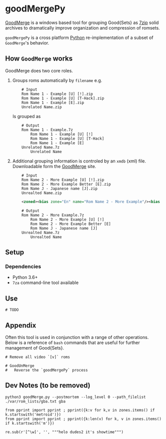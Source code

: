 goodMergePy
===========

[GoodMerge](http://goodmerge.sourceforge.net/About.php) is a windows based tool for grouping Good{Sets} as [7zip](http://www.7-zip.org/) solid archives to dramatically improve organization and compression of romsets.

`goodMergePy` is a cross platform [Python](https://www.python.org/) re-implementation of a subset of `GoodMerge`'s behavior.

How `GoodMerge` works
---------------------

GoodMerge does two core roles.

1. Groups roms automatically by `filename` e.g.

    ```
        # Input
        Rom Name 1 - Example [U] [!].zip
        Rom Name 1 - Example [U] [T-Hack].zip
        Rom Name 1 - Example [E].zip
        Unrelated Name.zip
    ```

   Is grouped as

    ```
        # Output
        Rom Name 1 - Example.7z
            Rom Name 1 - Example [U] [!]
            Rom Name 1 - Example [U] [T-Hack]
            Rom Name 1 - Example [E]
        Unrelated Name.7z
            Unrelated Name
    ```

2. Additional grouping information is controled by an `xmdb` (xml) file. Downloadable form the [GoodMerge](http://goodmerge.sourceforge.net/Download.php) site.

    ```
        # Input
        Rom Name 2 - More Example [U] [!].zip
        Rom Name 2 - More Example Better [E].zip
        Rom Name J - Japanese name [J].zip
        Unrealted Name.zip
    ```

    ```xml
        <zoned><bias zone="En" name="Rom Name 2 - More Example"/><bias zone="J" name="Rom Name J - Japanese name"/><group reg="^Rom Name 2"/></zoned>
    ```

    ```
        # Output
        Rom Name 2 - More Example.7z
            Rom Name 2 - More Example [U] [!]
            Rom Name 2 - More Example Better [E]
            Rom Name J - Japanese name [J]
        Unrealted Name.7z
            Unrealted Name
    ```

Setup
-----

### Dependencies

* Python 3.6+
* `7za` command-line tool available


Use
---

    # TODO


Appendix
-------

Often this tool is used in conjunction with a range of other operations.
Below is a reference of `bash` commands that are useful for further management of Good{Sets}.

    # Remove all video `[v]` roms

    # GoodUnMerge
    #   Reverse the `goodMergePy` process


Dev Notes (to be removed)
-------------------------

    python3 goodMerge.py --postmortem --log_level 0 --path_filelist ./var/rom_lists/gba.txt gba

    from pprint import pprint ; pprint({k:v for k,v in zones.items() if k.startswith('metroid')})
    from pprint import pprint ; pprint({k:len(v) for k, v in zones.items() if k.startswith('m')})

    re.sub(r'[^\w]', '', """helo dudes2 it's showtime""")
